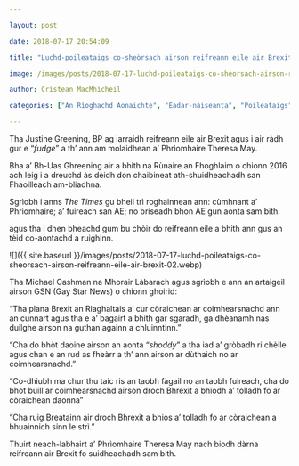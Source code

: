 ```yaml
---

layout: post

date: 2018-07-17 20:54:09

title: "Luchd-poileataigs co-sheòrsach airson reifreann eile air Brexit"

image: /images/posts/2018-07-17-luchd-poileataigs-co-sheorsach-airson-reifreann-eile-air-brexit.webp

author: Crìstean MacMhìcheil

categories: ["An Rìoghachd Aonaichte", "Eadar-nàiseanta", "Poileataigs"]

---
```


Tha Justine Greening, BP ag iarraidh reifreann eile air Brexit agus i air ràdh gur e “*fudge*” a th’ ann am molaidhean a’ Phrìomhaire Theresa May.

Bha a’ Bh-Uas Ghreening air a bhith na Rùnaire an Fhoghlaim o chionn 2016 ach leig i a dreuchd às dèidh don chaibineat ath-shuidheachadh san Fhaoilleach am-bliadhna.

Sgrìobh i anns *The Times* gu bheil trì roghainnean ann: cùmhnant a’ Phrìomhaire; a’ fuireach san AE; no briseadh bhon AE gun aonta sam bith.

agus tha i dhen bheachd gum bu chòir do reifreann eile a bhith ann gus an tèid co-aontachd a ruighinn.

![]({{ site.baseurl }}/images/posts/2018-07-17-luchd-poileataigs-co-sheorsach-airson-reifreann-eile-air-brexit-02.webp)

Tha Michael Cashman na Mhorair Làbarach agus sgrìobh e ann an artaigeil airson GSN (Gay Star News) o chionn ghoirid:

“Tha plana Brexit an Riaghaltais a’ cur còraichean ar coimhearsnachd ann an cunnart agus tha e a’ bagairt a bhith gar sgaradh, ga dhèanamh nas duilghe airson na guthan againn a chluinntinn.”

“Cha do bhòt daoine airson an aonta “*shoddy*” a tha iad a’ gròbadh ri chèile agus chan e an rud as fheàrr a th’ ann airson ar dùthaich no ar coimhearsnachd.”

“Co-dhiubh ma chur thu taic ris an taobh fàgail no an taobh fuireach, cha do bhòt buill ar coimhearsnachd airson droch Bhrexit a bhiodh a’ tolladh fo ar còraichean daonna”

“Cha ruig Breatainn air droch Bhrexit a bhios a’ tolladh fo ar còraichean a bhuainnich sinn le strì.”

Thuirt neach-labhairt a’ Phrìomhaire Theresa May nach biodh dàrna reifreann air Brexit fo suidheachadh sam bith.
